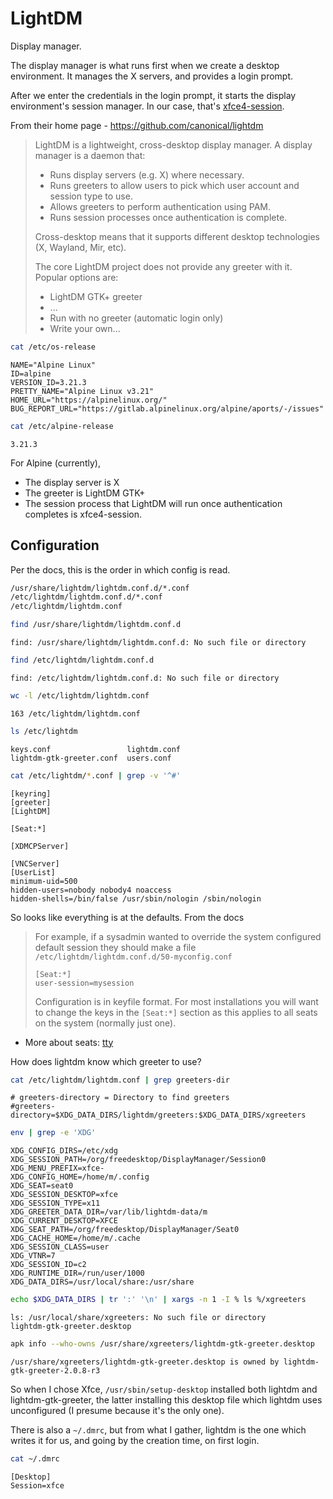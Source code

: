 # LightDM

Display manager.

The display manager is what runs first when we create a desktop environment. It
manages the X servers, and provides a login prompt.

After we enter the credentials in the login prompt, it starts the display
environment's session manager. In our case, that's [xfce4-session](xfce.html).

From their home page - <https://github.com/canonical/lightdm>

> LightDM is a lightweight, cross-desktop display manager. A display manager is
> a daemon that:
>
> * Runs display servers (e.g. X) where necessary.
> * Runs greeters to allow users to pick which user account and session type to
>   use.
> * Allows greeters to perform authentication using PAM.
> * Runs session processes once authentication is complete.
>
> Cross-desktop means that it supports different desktop technologies (X,
> Wayland, Mir, etc).
>
> The core LightDM project does not provide any greeter with it. Popular options
> are:
>
> * LightDM GTK+ greeter
> * ...
> * Run with no greeter (automatic login only)
> * Write your own...

```sh
cat /etc/os-release
```
```
NAME="Alpine Linux"
ID=alpine
VERSION_ID=3.21.3
PRETTY_NAME="Alpine Linux v3.21"
HOME_URL="https://alpinelinux.org/"
BUG_REPORT_URL="https://gitlab.alpinelinux.org/alpine/aports/-/issues"
```

```sh
cat /etc/alpine-release
```
```
3.21.3
```

For Alpine (currently),
* The display server is X
* The greeter is LightDM GTK+
* The session process that LightDM will run once authentication completes is
  xfce4-session.

## Configuration

Per the docs, this is the order in which config is read.

```sh
/usr/share/lightdm/lightdm.conf.d/*.conf
/etc/lightdm/lightdm.conf.d/*.conf
/etc/lightdm/lightdm.conf
```

```sh
find /usr/share/lightdm/lightdm.conf.d
```
```
find: /usr/share/lightdm/lightdm.conf.d: No such file or directory
```

```sh
find /etc/lightdm/lightdm.conf.d
```
```
find: /etc/lightdm/lightdm.conf.d: No such file or directory
```

```sh
wc -l /etc/lightdm/lightdm.conf
```
```
163 /etc/lightdm/lightdm.conf
```

```sh
ls /etc/lightdm
```
```
keys.conf                 lightdm.conf
lightdm-gtk-greeter.conf  users.conf
```

```sh
cat /etc/lightdm/*.conf | grep -v '^#'
```
```
[keyring]
[greeter]
[LightDM]

[Seat:*]

[XDMCPServer]

[VNCServer]
[UserList]
minimum-uid=500
hidden-users=nobody nobody4 noaccess
hidden-shells=/bin/false /usr/sbin/nologin /sbin/nologin
```

So looks like everything is at the defaults. From the docs

> For example, if a sysadmin wanted to override the system configured default
> session they should make a file `/etc/lightdm/lightdm.conf.d/50-myconfig.conf`
>
> ```
> [Seat:*]
> user-session=mysession
> ```
>
> Configuration is in keyfile format. For most installations you will want to
> change the keys in the `[Seat:*]` section as this applies to all seats on the
> system (normally just one).

* More about seats: [tty](tty)

How does lightdm know which greeter to use?

```sh
cat /etc/lightdm/lightdm.conf | grep greeters-dir
```
```
# greeters-directory = Directory to find greeters
#greeters-directory=$XDG_DATA_DIRS/lightdm/greeters:$XDG_DATA_DIRS/xgreeters
```

```sh
env | grep -e 'XDG'
```
```
XDG_CONFIG_DIRS=/etc/xdg
XDG_SESSION_PATH=/org/freedesktop/DisplayManager/Session0
XDG_MENU_PREFIX=xfce-
XDG_CONFIG_HOME=/home/m/.config
XDG_SEAT=seat0
XDG_SESSION_DESKTOP=xfce
XDG_SESSION_TYPE=x11
XDG_GREETER_DATA_DIR=/var/lib/lightdm-data/m
XDG_CURRENT_DESKTOP=XFCE
XDG_SEAT_PATH=/org/freedesktop/DisplayManager/Seat0
XDG_CACHE_HOME=/home/m/.cache
XDG_SESSION_CLASS=user
XDG_VTNR=7
XDG_SESSION_ID=c2
XDG_RUNTIME_DIR=/run/user/1000
XDG_DATA_DIRS=/usr/local/share:/usr/share
```

```sh
echo $XDG_DATA_DIRS | tr ':' '\n' | xargs -n 1 -I % ls %/xgreeters
```
```
ls: /usr/local/share/xgreeters: No such file or directory
lightdm-gtk-greeter.desktop
```

```sh
apk info --who-owns /usr/share/xgreeters/lightdm-gtk-greeter.desktop
```
```
/usr/share/xgreeters/lightdm-gtk-greeter.desktop is owned by lightdm-gtk-greeter-2.0.8-r3
```

So when I chose Xfce, `/usr/sbin/setup-desktop` installed both lightdm and
lightdm-gtk-greeter, the latter installing this desktop file which lightdm uses
unconfigured (I presume because it's the only one).

There is also a `~/.dmrc`, but from what I gather, lightdm is the one which
writes it for us, and going by the creation time, on first login.


```sh
cat ~/.dmrc
```
```
[Desktop]
Session=xfce
```
